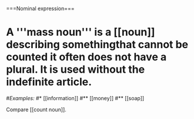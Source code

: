 ===Nominal expression===
# A '''mass noun''' is a [[noun]] describing somethingthat cannot be counted it often does not have a plural.  It is used without the indefinite article.
#*Examples:
#** [[information]]
#** [[money]]
#** [[soap]]

Compare [[count noun]].